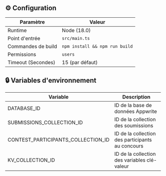 ## ⚙️ Configuration

| Paramètre          | Valeur                         |
| ------------------ | ------------------------------ |
| Runtime            | Node (18.0)                    |
| Point d'entrée     | `src/main.ts`                  |
| Commandes de build | `npm install && npm run build` |
| Permissions        | `users`                        |
| Timeout (Secondes) | 15 (par défaut)                |

## 🔒 Variables d'environnement

| Variable                           | Description                                      |
| ---------------------------------- | ------------------------------------------------ |
| DATABASE_ID                        | ID de la base de données Appwrite                |
| SUBMISSIONS_COLLECTION_ID          | ID de la collection des soumissions              |
| CONTEST_PARTICIPANTS_COLLECTION_ID | ID de la collection des participants au concours |
| KV_COLLECTION_ID                   | ID de la collection des variables clé-valeur     |
